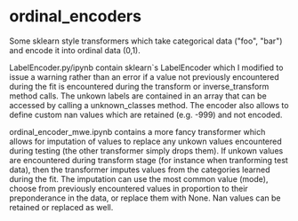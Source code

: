 # ordinal_encoders
Some sklearn style transformers which take categorical data ("foo", "bar") and encode it into ordinal data (0,1). 

LabelEncoder.py/ipynb contain sklearn\`s LabelEncoder which I modified to issue a warning rather than an error if a value not previously encountered during the fit is encountered during the transform or inverse_transform method calls. The unkown labels are contained in an array that can be accessed by calling a unknown_classes method. The encoder also allows to define custom nan values which are retained (e.g. -999) and not encoded. 

ordinal_encoder_mwe.ipynb contains a more fancy transformer which allows for imputation of values to replace any unkown values encountered during testing (the other transformer simply drops them). If unkown values are encountered during transform stage (for instance when tranforming test data), then the transformer imputes values from the categories learned during the fit. The imputation can use the most common value (mode), choose from previously encountered values in proportion to their preponderance in the data, or replace them with None. Nan values can be retained or replaced as well. 
